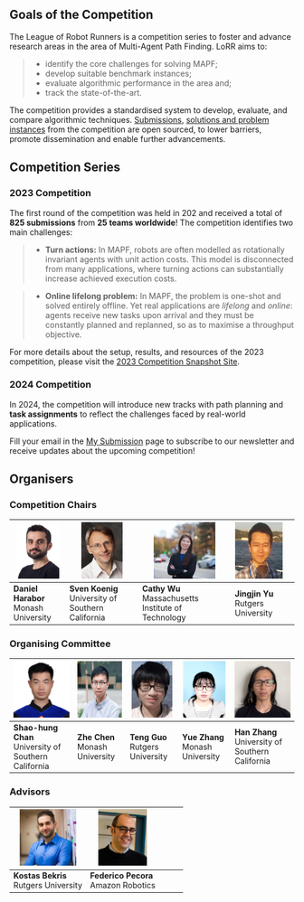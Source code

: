 ## Goals of the Competition

The League of Robot Runners is a competition series to foster and advance research areas in the area of Multi-Agent Path Finding. 
LoRR aims to: 

> - identify the core challenges for solving MAPF;
> - develop suitable benchmark instances;
> - evaluate algorithmic performance in the area and;
> - track the state-of-the-art.
 
The competition provides a standardised system to develop, evaluate, and compare algorithmic techniques. 
[Submissions](https://github.com/MAPF-Competition/Code-Archive), [solutions and problem instances](https://github.com/MAPF-Competition/Benchmark-Archive) from the competition are open sourced, to lower barriers, promote dissemination and enable further advancements.

## Competition Series
### 2023 Competition
The first round of the competition was held in 202 and received a total of **825 submissions** from **25 teams worldwide**! The competition identifies two main challenges:

> - **Turn actions:** 
        In MAPF, robots are often modelled as rotationally invariant agents with unit action costs. This model is disconnected from many applications, where turning 
        actions can substantially increase achieved execution costs.

> - **Online lifelong problem:**
        In MAPF, the problem is one-shot and 
        solved entirely offline. 
        Yet real applications are *lifelong* and *online*:  agents receive new tasks upon arrival and they must
        be constantly planned and replanned, 
        so as to maximise a throughput objective.

For more details about the setup, results, and resources of the 2023 competition, please visit the [2023 Competition Snapshot Site](https://2023.leagueofrobotrunners.org/).

### 2024 Competition
In 2024, the competition will introduce new tracks with path planning and **task assignments** to reflect the challenges faced by real-world applications.

Fill your email in the [My Submission](./setting) page to subscribe to our newsletter and receive updates about the upcoming competition!

<!-- what we do in 2024 -->

## Organisers

### Competition Chairs

| <img class="image" src="./external_page_resource/organisers/dharabor_small.png" height="100px"/> | <img class="image" src="./external_page_resource/organisers/sven-old.jpg" height="100px"/> | <img class="image" src="./external_page_resource/organisers/Cathy_Wu.jpeg" height="100px"/> | <img class="image" src="./external_page_resource/organisers/JJ-head-500.jpg" height="100px"/> | |
| ------------------------------------------------------------------------ | ---------------------------------------------------------------- | ------------------------------------------------------------- | ------------------------------------------------------------------- | - |
| **Daniel Harabor**<br>Monash University                                 | **Sven Koenig**<br>University of Southern California             | **Cathy Wu**<br>Massachusetts Institute of Technology          | **Jingjin Yu**<br>Rutgers University                                | |

### Organising Committee

| <img class="image" src="./external_page_resource/organisers/shao_hung_head.png" height="100px"/> | <img class="image" src="./external_page_resource/organisers/zhe_chen.jpg" height="100px"/> | <img class="image" src="./external_page_resource/organisers/teng.jpg" height="100px"/> | <img class="image" src="./external_page_resource/organisers/yue_zhang.png" height="100px"/> |  <img class="image" src="./external_page_resource/organisers/han.jpg" height="100px"/> |
| ------------------------------------------------------------------------ | ------------------------------------------------------------- | ---------------------------------------------------------- | ---------------------------------------------------------------- | ----------------------------------------------------------- |
| **Shao-hung Chan**<br>University of Southern California                 | **Zhe Chen**<br>Monash University                             | **Teng Guo**<br>Rutgers University                         | **Yue Zhang**<br>Monash University                            | **Han Zhang**<br>University of Southern California           |

### Advisors

| <img class="image" src="./external_page_resource/organisers/bekris_2018_01_small.jpg" height="100px"/> | <img class="image" src="./external_page_resource/organisers/fede-pic.jpeg" height="100px"/> |   |  |  |
| ------------------------------------------------------------------------------ | --------------------------------------------------------------------- | - | - | - |
| **Kostas Bekris**<br>Rutgers University                                       | **Federico Pecora**<br>Amazon Robotics                                |  |  | |